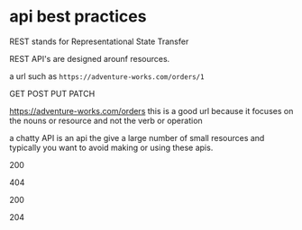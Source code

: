 # api best practices 

REST stands for Representational State Transfer

REST API's are designed arounf resources.

a url such as `https://adventure-works.com/orders/1`

GET POST PUT PATCH

https://adventure-works.com/orders this is a good url because it focuses on the nouns or resource and not the verb or operation

a chatty API is an api the give a large number of small resources and typically you want to avoid making or using these apis.

200

404

200

204
